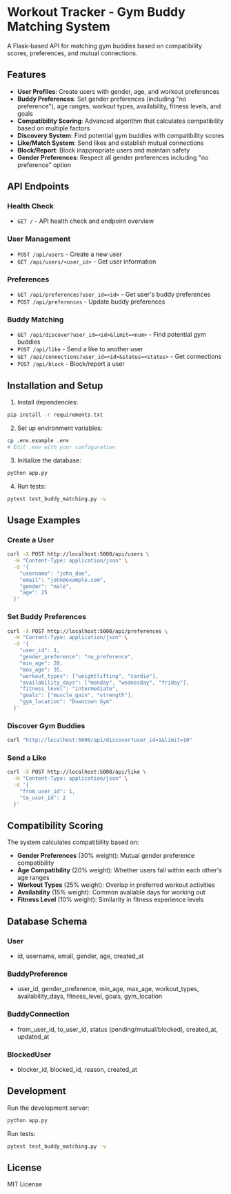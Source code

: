 # Workout Tracker - Gym Buddy Matching System

A Flask-based API for matching gym buddies based on compatibility scores, preferences, and mutual connections.

## Features

- **User Profiles**: Create users with gender, age, and workout preferences
- **Buddy Preferences**: Set gender preferences (including "no preference"), age ranges, workout types, availability, fitness levels, and goals
- **Compatibility Scoring**: Advanced algorithm that calculates compatibility based on multiple factors
- **Discovery System**: Find potential gym buddies with compatibility scores
- **Like/Match System**: Send likes and establish mutual connections
- **Block/Report**: Block inappropriate users and maintain safety
- **Gender Preferences**: Respect all gender preferences including "no preference" option

## API Endpoints

### Health Check
- `GET /` - API health check and endpoint overview

### User Management
- `POST /api/users` - Create a new user
- `GET /api/users/<user_id>` - Get user information

### Preferences
- `GET /api/preferences?user_id=<id>` - Get user's buddy preferences
- `POST /api/preferences` - Update buddy preferences

### Buddy Matching
- `GET /api/discover?user_id=<id>&limit=<num>` - Find potential gym buddies
- `POST /api/like` - Send a like to another user
- `GET /api/connections?user_id=<id>&status=<status>` - Get connections
- `POST /api/block` - Block/report a user

## Installation and Setup

1. Install dependencies:
```bash
pip install -r requirements.txt
```

2. Set up environment variables:
```bash
cp .env.example .env
# Edit .env with your configuration
```

3. Initialize the database:
```bash
python app.py
```

4. Run tests:
```bash
pytest test_buddy_matching.py -v
```

## Usage Examples

### Create a User
```bash
curl -X POST http://localhost:5000/api/users \
  -H "Content-Type: application/json" \
  -d '{
    "username": "john_doe",
    "email": "john@example.com", 
    "gender": "male",
    "age": 25
  }'
```

### Set Buddy Preferences
```bash
curl -X POST http://localhost:5000/api/preferences \
  -H "Content-Type: application/json" \
  -d '{
    "user_id": 1,
    "gender_preference": "no_preference",
    "min_age": 20,
    "max_age": 35,
    "workout_types": ["weightlifting", "cardio"],
    "availability_days": ["monday", "wednesday", "friday"],
    "fitness_level": "intermediate",
    "goals": ["muscle_gain", "strength"],
    "gym_location": "Downtown Gym"
  }'
```

### Discover Gym Buddies
```bash
curl "http://localhost:5000/api/discover?user_id=1&limit=10"
```

### Send a Like
```bash
curl -X POST http://localhost:5000/api/like \
  -H "Content-Type: application/json" \
  -d '{
    "from_user_id": 1,
    "to_user_id": 2
  }'
```

## Compatibility Scoring

The system calculates compatibility based on:

- **Gender Preferences** (30% weight): Mutual gender preference compatibility
- **Age Compatibility** (20% weight): Whether users fall within each other's age ranges
- **Workout Types** (25% weight): Overlap in preferred workout activities
- **Availability** (15% weight): Common available days for working out
- **Fitness Level** (10% weight): Similarity in fitness experience levels

## Database Schema

### User
- id, username, email, gender, age, created_at

### BuddyPreference  
- user_id, gender_preference, min_age, max_age, workout_types, availability_days, fitness_level, goals, gym_location

### BuddyConnection
- from_user_id, to_user_id, status (pending/mutual/blocked), created_at, updated_at

### BlockedUser
- blocker_id, blocked_id, reason, created_at

## Development

Run the development server:
```bash
python app.py
```

Run tests:
```bash
pytest test_buddy_matching.py -v
```

## License

MIT License

